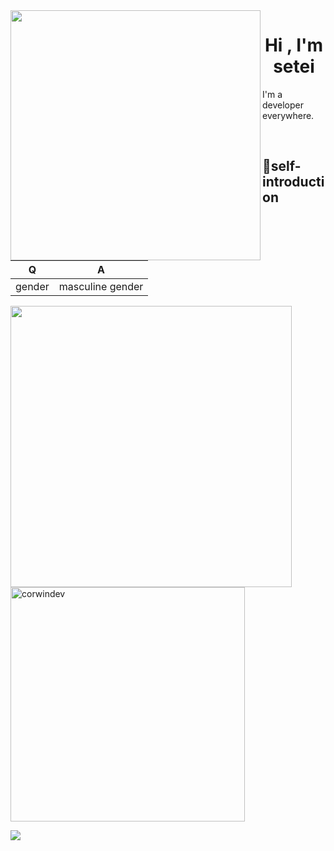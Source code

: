 <img align="left" width="400" src="https://github.githubassets.com/images/modules/profile/profile-first-repo.svg">
<h1 align="center">Hi , I'm setei</h1>
<p align="center">
</p>

I'm a developer everywhere.

<br />

##  📗self-introduction
|Q|A|
|---|---|
|gender|masculine gender|

<a href="https://github.com/setei-UWU">
  <img src="https://github-readme-stats.vercel.app/api?username=setei-UWU&include_all_commits=true&count_private=true&show_icons=true&line_height=20&title_color=7A7ADB&icon_color=2234AE&text_color=D3D3D3&bg_color=0,000000,130F40" width="450"/>
  <img src="https://github-readme-stats.vercel.app/api/top-langs?username=setei-UWU&show_icons=true&locale=en&layout=compact&line_height=20&title_color=7A7ADB&icon_color=2234AE&text_color=D3D3D3&bg_color=0,000000,130F40" width="375"  alt="corwindev"/>

![](https://komarev.com/ghpvc/?username=setei-UWU&label=PROFILE+VIEWS)
</a>
</div>
